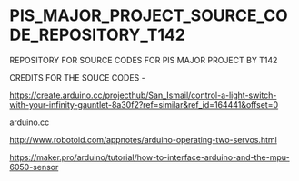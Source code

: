# PIS_MAJOR_PROJECT_SOURCE_CODE_REPOSITORY_T142
REPOSITORY FOR SOURCE CODES FOR PIS MAJOR PROJECT BY T142

CREDITS FOR THE SOUCE CODES - 

https://create.arduino.cc/projecthub/San_Ismail/control-a-light-switch-with-your-infinity-gauntlet-8a30f2?ref=similar&ref_id=164441&offset=0

arduino.cc

http://www.robotoid.com/appnotes/arduino-operating-two-servos.html

https://maker.pro/arduino/tutorial/how-to-interface-arduino-and-the-mpu-6050-sensor
